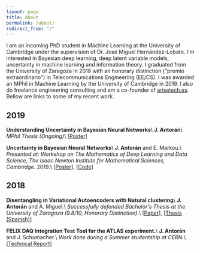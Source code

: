 ```yaml
---
layout: page
title: About
permalink: /about/
redirect_from: "/"
---
```


I am an incoming PhD student in Machine Learning at the University of Cambridge under the supervision of Dr. José Miguel Hernández-Lobato. I'm interested in Bayesian deep learning, deep latent variable models, uncertainty in machine learning and information theory. I graduated from the University of Zaragoza in 2018 with an honorary distinction ("premio extraordinario") in Telecommunications Engineering (EE/CS). I was awarded an MPhil in Machine Learning by the University of Cambridge in 2019. I also do freelance engineering consulting and am a co-founder of [arisetech.es](http://arisetech.es). Bellow are links to some of my recent work.

## 2019 

**Understanding Uncertainty in Bayesian Neural Networks**\\
**J. Antorán**\\
*MPhil Thesis (Ongoing)*\\
\[[Poster](assets/poster_thesis.pdf)\]

**Uncertainty in Bayesian Neural Networks**\\
**J. Antorán** and E. Markou.\\
*Presented at: Workshop on The Mathematics of Deep Learning and Data Science, The Isaac Newton Institute for Mathematical Sciences, Cambridge.* 2019.\\
\[[Poster](assets/poster_advml.pdf)\], \[[Code](https://github.com/JavierAntoran/Bayesian-Neural-Networks)\]

## 2018

**Disentangling in Variational Autoencoders with Natural clustering**\\
**J. Antorán** and A. Miguel.\\
*Successfully defended Bachelor's Thesis at the University of Zaragoza (9.8/10, Honorary Distinction).*\\
\[[Paper](https://arxiv.org/pdf/1901.09415.pdf)\], \[[Thesis (Spanish)](https://deposita.unizar.es/TAZ/EINA/2018/42174/TAZ-TFG-2018-2597.pdf)\]

**FELIX DAQ Integration Test Tool for the ATLAS experiment.**\\
**J. Antorán** and J. Schumacher.\\
*Work done during a Summer studentship at CERN.*\\
\[[Technical Report](http://cds.cern.ch/record/2639275/files/javiercabiscol.pdf)\]

